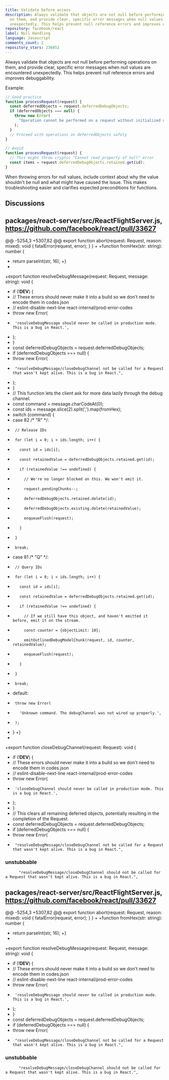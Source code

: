 ```yaml
---
title: Validate before access
description: Always validate that objects are not null before performing operations
  on them, and provide clear, specific error messages when null values are encountered
  unexpectedly. This helps prevent null reference errors and improves debuggability.
repository: facebook/react
label: Null Handling
language: Javascript
comments_count: 2
repository_stars: 236852
---
```


Always validate that objects are not null before performing operations on them, and provide clear, specific error messages when null values are encountered unexpectedly. This helps prevent null reference errors and improves debuggability.

Example:
```javascript
// Good practice
function processRequest(request) {
  const deferredObjects = request.deferredDebugObjects;
  if (deferredObjects === null) {
    throw new Error(
      "Operation cannot be performed on a request without initialized debug objects. This is a bug in the application."
    );
  }
  // Proceed with operations on deferredObjects safely
}

// Avoid
function processRequest(request) {
  // This might throw cryptic "Cannot read property of null" error
  const items = request.deferredDebugObjects.retained.get(id);
}
```

When throwing errors for null values, include context about why the value shouldn't be null and what might have caused the issue. This makes troubleshooting easier and clarifies expected preconditions for functions.

## Discussions

## packages/react-server/src/ReactFlightServer.js, https://github.com/facebook/react/pull/33627

@@ -5254,3 +5307,82 @@ export function abort(request: Request, reason: mixed): void {
     fatalError(request, error);
   }
 }
+
+function fromHex(str: string): number {
+  return parseInt(str, 16);
+}
+
+export function resolveDebugMessage(request: Request, message: string): void {
+  if (!__DEV__) {
+    // These errors should never make it into a build so we don't need to encode them in codes.json
+    // eslint-disable-next-line react-internal/prod-error-codes
+    throw new Error(
+      'resolveDebugMessage should never be called in production mode. This is a bug in React.',
+    );
+  }
+  const deferredDebugObjects = request.deferredDebugObjects;
+  if (deferredDebugObjects === null) {
+    throw new Error(
+      "resolveDebugMessage/closeDebugChannel not be called for a Request that wasn't kept alive. This is a bug in React.",
+    );
+  }
+  // This function lets the client ask for more data lazily through the debug channel.
+  const command = message.charCodeAt(0);
+  const ids = message.slice(2).split(',').map(fromHex);
+  switch (command) {
+    case 82 /* "R" */:
+      // Release IDs
+      for (let i = 0; i < ids.length; i++) {
+        const id = ids[i];
+        const retainedValue = deferredDebugObjects.retained.get(id);
+        if (retainedValue !== undefined) {
+          // We're no longer blocked on this. We won't emit it.
+          request.pendingChunks--;
+          deferredDebugObjects.retained.delete(id);
+          deferredDebugObjects.existing.delete(retainedValue);
+          enqueueFlush(request);
+        }
+      }
+      break;
+    case 81 /* "Q" */:
+      // Query IDs
+      for (let i = 0; i < ids.length; i++) {
+        const id = ids[i];
+        const retainedValue = deferredDebugObjects.retained.get(id);
+        if (retainedValue !== undefined) {
+          // If we still have this object, and haven't emitted it before, emit it on the stream.
+          const counter = {objectLimit: 10};
+          emitOutlinedDebugModelChunk(request, id, counter, retainedValue);
+          enqueueFlush(request);
+        }
+      }
+      break;
+    default:
+      throw new Error(
+        'Unknown command. The debugChannel was not wired up properly.',
+      );
+  }
+}
+
+export function closeDebugChannel(request: Request): void {
+  if (!__DEV__) {
+    // These errors should never make it into a build so we don't need to encode them in codes.json
+    // eslint-disable-next-line react-internal/prod-error-codes
+    throw new Error(
+      'closeDebugChannel should never be called in production mode. This is a bug in React.',
+    );
+  }
+  // This clears all remaining deferred objects, potentially resulting in the completion of the Request.
+  const deferredDebugObjects = request.deferredDebugObjects;
+  if (deferredDebugObjects === null) {
+    throw new Error(
+      "resolveDebugMessage/closeDebugChannel not be called for a Request that wasn't kept alive. This is a bug in React.",

### unstubbable

```suggestion
      "resolveDebugMessage/closeDebugChannel should not be called for a Request that wasn't kept alive. This is a bug in React.",
```

## packages/react-server/src/ReactFlightServer.js, https://github.com/facebook/react/pull/33627

@@ -5254,3 +5307,82 @@ export function abort(request: Request, reason: mixed): void {
     fatalError(request, error);
   }
 }
+
+function fromHex(str: string): number {
+  return parseInt(str, 16);
+}
+
+export function resolveDebugMessage(request: Request, message: string): void {
+  if (!__DEV__) {
+    // These errors should never make it into a build so we don't need to encode them in codes.json
+    // eslint-disable-next-line react-internal/prod-error-codes
+    throw new Error(
+      'resolveDebugMessage should never be called in production mode. This is a bug in React.',
+    );
+  }
+  const deferredDebugObjects = request.deferredDebugObjects;
+  if (deferredDebugObjects === null) {
+    throw new Error(
+      "resolveDebugMessage/closeDebugChannel not be called for a Request that wasn't kept alive. This is a bug in React.",

### unstubbable

```suggestion
      "resolveDebugMessage/closeDebugChannel should not be called for a Request that wasn't kept alive. This is a bug in React.",
```

